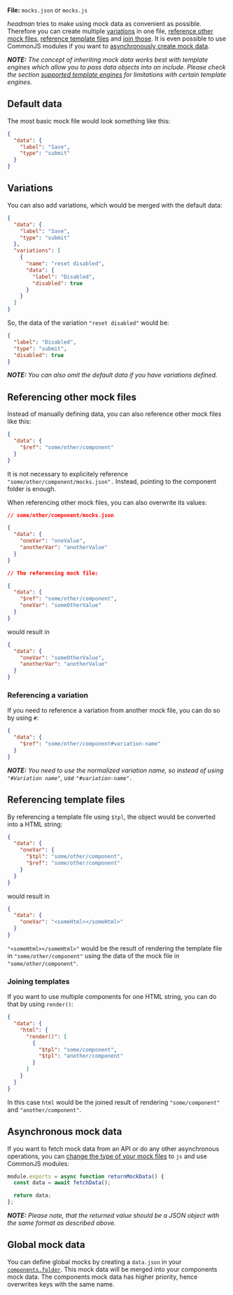 **File:** `mocks.json` or `mocks.js`

_headman_ tries to make using mock data as convenient as possible. Therefore you can create multiple [variations](#variations) in one file, [reference other mock files](#referencing-other-mock-files), [reference template files](#referencing-template-files) and [join those](#joining-templates). It is even possible to use CommonJS modules if you want to [asynchronously create mock data](#asynchronous-mock-data).

_**NOTE:** The concept of inheriting mock data works best with template engines which allow you to pass data objects into an include. Please check the section [supported template engines](/template-engines) for limitations with certain template engines._

## Default data

The most basic mock file would look something like this:

```json
{
  "data": {
    "label": "Save",
    "type": "submit"
  }
}
```

## Variations

You can also add variations, which would be merged with the default data:

```json
{
  "data": {
    "label": "Save",
    "type": "submit"
  },
  "variations": [
    {
      "name": "reset disabled",
      "data": {
        "label": "Disabled",
        "disabled": true
      }
    }
  ]
}
```

So, the data of the variation `"reset disabled"` would be:

```json
{
  "label": "Disabled",
  "type": "submit",
  "disabled": true
}
```

_**NOTE:** You can also omit the default data if you have variations defined._

## Referencing other mock files

Instead of manually defining data, you can also reference other mock files like this:

```json
{
  "data": {
    "$ref": "some/other/component"
  }
}
```

It is not necessary to explicitely reference `"some/other/component/mocks.json".` Instead, pointing to the component folder is enough.

When referencing other mock files, you can also overwrite its values:

```json
// some/other/component/mocks.json

{
  "data": {
    "oneVar": "oneValue",
    "anotherVar": "anotherValue"
  }
}

// The referencing mock file:

{
  "data": {
    "$ref": "some/other/component",
    "oneVar": "someOtherValue"
  }
}
```

would result in

```json
{
  "data": {
    "oneVar": "someOtherValue",
    "anotherVar": "anotherValue"
  }
}
```

### Referencing a variation

If you need to reference a variation from another mock file, you can do so by using `#`:

```json
{
  "data": {
    "$ref": "some/other/component#variation-name"
  }
}
```

_**NOTE:** You need to use the normalized variation name, so instead of using `"#Variation name"`, use `"#variation-name".`_

## Referencing template files

By referencing a template file using `$tpl`, the object would be converted into a HTML string:

```json
{
  "data": {
    "oneVar": {
      "$tpl": "some/other/component",
      "$ref": "some/other/component"
    }
  }
}
```

would result in

```json
{
  "data": {
    "oneVar": "<someHtml></someHtml>"
  }
}
```

`"<someHtml></someHtml>"` would be the result of rendering the template file in `"some/other/component"` using the data of the mock file in `"some/other/component"`.

### Joining templates

If you want to use multiple components for one HTML string, you can do that by using `render()`:

```json
{
  "data": {
    "html": {
      "render()": [
        {
          "$tpl": "some/component",
          "$tpl": "another/component"
        }
      ]
    }
  }
}
```

In this case `html` would be the joined result of rendering `"some/component"` and `"another/component"`.

## Asynchronous mock data

If you want to fetch mock data from an API or do any other asynchronous operations, you can [change the type of your mock files](/configuration/options/#mocks) to `js` and use CommonJS modules:

```js
module.exports = async function returnMockData() {
  const data = await fetchData();

  return data;
};
```

_**NOTE:** Please note, that the returned value should be a JSON object with the same format as described above._

## Global mock data

You can define global mocks by creating a `data.json` in your [`components.folder`](/configuration/options#components). This mock data will be merged into your components mock data. The components mock data has higher priority, hence overwrites keys with the same name.
